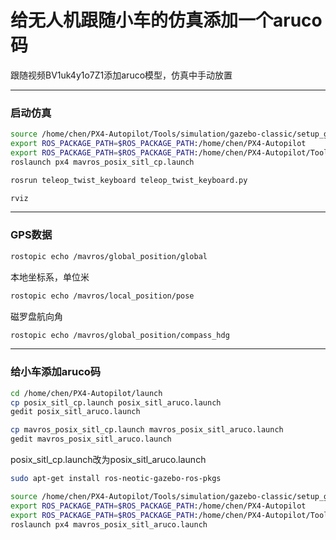 # 给无人机跟随小车的仿真添加一个aruco码

跟随视频BV1uk4y1o7Z1添加aruco模型，仿真中手动放置

---

### 启动仿真

```bash
source /home/chen/PX4-Autopilot/Tools/simulation/gazebo-classic/setup_gazebo.bash /home/chen/PX4-Autopilot /home/chen/PX4-Autopilot/build/px4_sitl_default 
export ROS_PACKAGE_PATH=$ROS_PACKAGE_PATH:/home/chen/PX4-Autopilot
export ROS_PACKAGE_PATH=$ROS_PACKAGE_PATH:/home/chen/PX4-Autopilot/Tools/simulation/gazebo-classic/sitl_gazebo-classic
roslaunch px4 mavros_posix_sitl_cp.launch
```

```bash
rosrun teleop_twist_keyboard teleop_twist_keyboard.py
```

```bash
rviz
```

---

### GPS数据

```bash
rostopic echo /mavros/global_position/global
```

本地坐标系，单位米

```bash
rostopic echo /mavros/local_position/pose
```

磁罗盘航向角

```bash
rostopic echo /mavros/global_position/compass_hdg
```

---

### 给小车添加aruco码

```bash
cd /home/chen/PX4-Autopilot/launch
cp posix_sitl_cp.launch posix_sitl_aruco.launch
gedit posix_sitl_aruco.launch
```

```bash
cp mavros_posix_sitl_cp.launch mavros_posix_sitl_aruco.launch
gedit mavros_posix_sitl_aruco.launch
```

posix_sitl_cp.launch改为posix_sitl_aruco.launch

```bash
sudo apt-get install ros-neotic-gazebo-ros-pkgs
```

```bash
source /home/chen/PX4-Autopilot/Tools/simulation/gazebo-classic/setup_gazebo.bash /home/chen/PX4-Autopilot /home/chen/PX4-Autopilot/build/px4_sitl_default 
export ROS_PACKAGE_PATH=$ROS_PACKAGE_PATH:/home/chen/PX4-Autopilot
export ROS_PACKAGE_PATH=$ROS_PACKAGE_PATH:/home/chen/PX4-Autopilot/Tools/simulation/gazebo-classic/sitl_gazebo-classic
roslaunch px4 mavros_posix_sitl_aruco.launch
```
